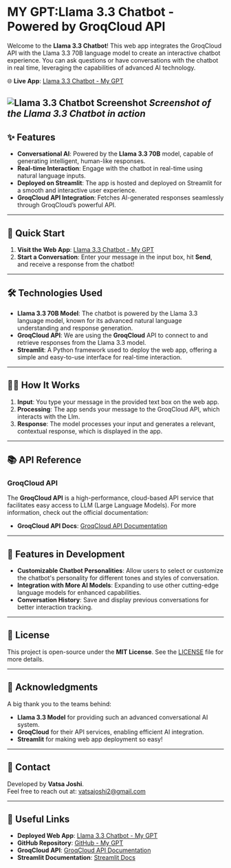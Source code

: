 # MY GPT:Llama 3.3 Chatbot - Powered by GroqCloud API

Welcome to the **Llama 3.3 Chatbot**! This web app integrates the GroqCloud API with the Llama 3.3 70B language model to create an interactive chatbot experience. You can ask questions or have conversations with the chatbot in real time, leveraging the capabilities of advanced AI technology.

🌐 **Live App**: [Llama 3.3 Chatbot - My GPT](https://vatsa-gpt.streamlit.app/)

![Llama 3.3 Chatbot Screenshot](assests/main_page.png)
*Screenshot of the Llama 3.3 Chatbot in action*
---

## ✨ Features
- **Conversational AI**: Powered by the **Llama 3.3 70B** model, capable of generating intelligent, human-like responses.
- **Real-time Interaction**: Engage with the chatbot in real-time using natural language inputs.
- **Deployed on Streamlit**: The app is hosted and deployed on Streamlit for a smooth and interactive user experience.
- **GroqCloud API Integration**: Fetches AI-generated responses seamlessly through GroqCloud’s powerful API.

---

## 🚀 Quick Start

1. **Visit the Web App**: [Llama 3.3 Chatbot - My GPT](https://vatsa-gpt.streamlit.app/)
2. **Start a Conversation**: Enter your message in the input box, hit **Send**, and receive a response from the chatbot!

---

## 🛠️ Technologies Used

- **Llama 3.3 70B Model**: The chatbot is powered by the Llama 3.3 language model, known for its advanced natural language understanding and response generation.
- **GroqCloud API**: We are using the **GroqCloud** API to connect to and retrieve responses from the Llama 3.3 model.
- **Streamlit**: A Python framework used to deploy the web app, offering a simple and easy-to-use interface for real-time interaction.

---

## 🧑‍💻 How It Works

1. **Input**: You type your message in the provided text box on the web app.
2. **Processing**: The app sends your message to the GroqCloud API, which interacts with the Llm.
3. **Response**: The model processes your input and generates a relevant, contextual response, which is displayed in the app.

---

## 📚 API Reference

### GroqCloud API

The **GroqCloud API** is a high-performance, cloud-based API service that facilitates easy access to LLM (Large Language Models). For more information, check out the official documentation:

- **GroqCloud API Docs**: [GroqCloud API Documentation](https://www.groqcloud.com/api-docs)

---

## 🌟 Features in Development

- **Customizable Chatbot Personalities**: Allow users to select or customize the chatbot's personality for different tones and styles of conversation.
- **Integration with More AI Models**: Expanding to use other cutting-edge language models for enhanced capabilities.
- **Conversation History**: Save and display previous conversations for better interaction tracking.

---

## 📝 License

This project is open-source under the **MIT License**. See the [LICENSE](LICENSE) file for more details.

---

## 🙌 Acknowledgments

A big thank you to the teams behind:

- **Llama 3.3 Model** for providing such an advanced conversational AI system.
- **GroqCloud** for their API services, enabling efficient AI integration.
- **Streamlit** for making web app deployment so easy!

---

## 📧 Contact

Developed by **Vatsa Joshi**.  
Feel free to reach out at: vatsajoshi2@gmail.com

---

## 🔗 Useful Links

- **Deployed Web App**: [Llama 3.3 Chatbot - My GPT](https://vatsa-gpt.streamlit.app/)
- **GitHub Repository**: [GitHub - My GPT](https://github.com/Vatsa10/My-GPT)
- **GroqCloud API**: [GroqCloud API Documentation](https://www.groqcloud.com/api-docs)
- **Streamlit Documentation**: [Streamlit Docs](https://docs.streamlit.io/)
